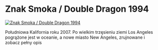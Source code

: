 Znak Smoka / Double Dragon 1994 
=============
[![Znak Smoka / Double Dragon 1994 ](http://vidos.pl/images/player.gif)](http://vidos.pl/znak-smoka-double-dragon-1994)

 Południowa Kalifornia roku 2007. Po wielkim trzęsieniu ziemi Los Angeles pogrążone jest w oceanie, a nowe miasto New Angeles, zrujnowane i zobacz pełny opis
